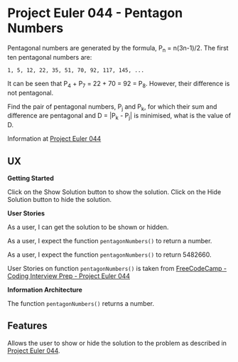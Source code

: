 # Project Euler 044 - Pentagon Numbers

Pentagonal numbers are generated by the formula, P<sub>n</sub> = n(3n-1)/2.  The first ten
pentagonal numbers are:

    1, 5, 12, 22, 35, 51, 70, 92, 117, 145, ...

It can be seen that P<sub>4</sub> + P<sub>7</sub> = 22 + 70 = 92 = P<sub>8</sub>.  However,
their difference is not pentagonal.

Find the pair of pentagonal numbers, P<sub>j</sub> and P<sub>k</sub>, for which their sum and difference are pentagonal and D = |P<sub>k</sub> - P<sub>j</sub>| is minimised, what is the value of D.

Information at [Project Euler 044](https://projecteuler.net/problem=44)

## UX

**Getting Started**

Click on the Show Solution button to show the solution.  Click on the Hide Solution button to hide the solution.

**User Stories**

As a user, I can get the solution to be shown or hidden.

As a user, I expect the function `pentagonNumbers()` to return a number.

As a user, I expect the function `pentagonNumbers()` to return 5482660.

User Stories on function `pentagonNumbers()` is taken from [FreeCodeCamp - Coding Interview Prep - Project Euler 044](https://www.freecodecamp.org/learn/coding-interview-prep/project-euler/problem-44-pentagon-numbers)

**Information Architecture**

The function `pentagonNumbers()` returns a number.

## Features

Allows the user to show or hide the solution to the problem as described in [Project Euler 044](https://projecteuler.net/problem=44).